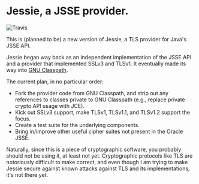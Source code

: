 # Jessie, a JSSE provider.

![Travis](https://travis-ci.org/csm/Jessie.svg?branch=master)

This is (planned to be) a new version of Jessie, a TLS provider for Java's JSSE API.

Jessie began way back as an independent implementation of the JSSE API and a provider that implemented SSLv3 and TLSv1. It eventually made its way into [GNU Classpath](http://www.gnu.org/s/classpath).

The current plan, in no particular order:

* Fork the provider code from GNU Classpath, and strip out any references to classes private to GNU Classpath (e.g., replace private crypto API usage with JCE).
* Kick out SSLv3 support, make TLSv1, TLSv1.1, and TLSv1.2 support the focus.
* Create a test suite for the underlying components.
* Bring in/improve other useful cipher suites not present in the Oracle JSSE.

Naturally, since this is a piece of cryptographic software, you probably should not be using it, at least not yet.
Cryptographic protocols like TLS are notoriously difficult to make correct, and even though I am trying to
make Jessie secure against known attacks against TLS and its implementations, it's not there yet.